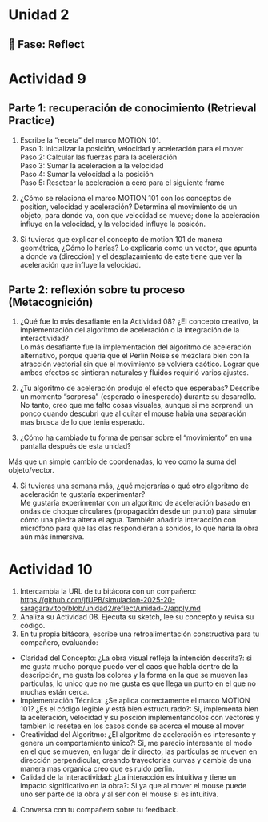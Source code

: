 # Unidad 2


## 🤔 Fase: Reflect

# Actividad 9
## Parte 1: recuperación de conocimiento (Retrieval Practice)

1. Escribe la “receta” del marco MOTION 101.  
     Paso 1: Inicializar la posición, velocidad y aceleración para el mover  
     Paso 2: Calcular las fuerzas para la aceleración  
     Paso 3: Sumar la aceleración a la velocidad  
     Paso 4: Sumar la velocidad a la posición  
     Paso 5: Resetear la aceleración a cero para el siguiente frame  

   
2. ¿Cómo se relaciona el marco MOTION 101 con los conceptos de position, velocidad y aceleración?
  Determina el  movimiento de un objeto, para donde va, con que velocidad se mueve; done la aceleración influye en la velocidad, y la velocidad influye la posicón.

3. Si tuvieras que explicar el concepto de motion 101 de manera geométrica, ¿Cómo lo harías?
Lo explicaria como un vector, que apunta a donde va (dirección) y el desplazamiento de este tiene que ver la aceleración que influye la velocidad.

## Parte 2: reflexión sobre tu proceso (Metacognición)

1. ¿Qué fue lo más desafiante en la Actividad 08? ¿El concepto creativo, la implementación del algoritmo de aceleración o la integración de la interactividad?  
Lo más desafiante fue la implementación del algoritmo de aceleración alternativo, porque quería que el Perlin Noise se mezclara bien con la atracción vectorial sin que el movimiento se volviera caótico. Lograr que ambos efectos se sintieran naturales y fluidos requirió varios ajustes.

   
2. ¿Tu algoritmo de aceleración produjo el efecto que esperabas? Describe un momento “sorpresa” (esperado o inesperado) durante su desarrollo.  
No tanto, creo que me falto cosas visuales, aunque si me sorprendi un ponco cuando descubri que al quitar el mouse habia una separación mas brusca de lo que tenia esperado.

3. ¿Cómo ha cambiado tu forma de pensar sobre el “movimiento” en una pantalla después de esta unidad?
   
Más que un simple cambio de coordenadas, lo veo como la suma del objeto/vector.

4. Si tuvieras una semana más, ¿qué mejorarías o qué otro algoritmo de aceleración te gustaría experimentar?  
Me gustaría experimentar con un algoritmo de aceleración basado en ondas de choque circulares (propagación desde un punto) para simular cómo una piedra altera el agua. También añadiría interacción con micrófono para que las olas respondieran a sonidos, lo que haría la obra aún más inmersiva.


# Actividad 10
1. Intercambia la URL de tu bitácora con un compañero: https://github.com/jfUPB/simulacion-2025-20-saragaravitop/blob/unidad2/reflect/unidad-2/apply.md
2. Analiza su Actividad 08. Ejecuta su sketch, lee su concepto y revisa su código.
3. En tu propia bitácora, escribe una retroalimentación constructiva para tu compañero, evaluando:
  - Claridad del Concepto: ¿La obra visual refleja la intención descrita?: si me gusta mucho porque puedo ver el caos que habla dentro de la descripción, me gusta los colores y la forma en la que se mueven las particulas, lo unico que no me gusta es que llega un punto en el que no muchas están cerca.
  - Implementación Técnica: ¿Se aplica correctamente el marco MOTION 101? ¿Es el código legible y está bien estructurado?: Si, implementa bien la aceleración, velocidad y su posción implementandolos con vectores y tambien lo resetea en los casos donde se acerca el mouse al mover
  - Creatividad del Algoritmo: ¿El algoritmo de aceleración es interesante y genera un comportamiento único?: Si, me parecio interesante el modo en el que se mueven, en lugar de ir directo, las partículas se mueven en dirección perpendicular, creando trayectorias curvas y cambia de una manera mas organica creo que es ruido perlin.
  - Calidad de la Interactividad: ¿La interacción es intuitiva y tiene un impacto significativo en la obra?: Si ya que al mover el mouse puede uno ser parte de la obra y al ser con el mouse si es intuitiva. 
4. Conversa con tu compañero sobre tu feedback.


